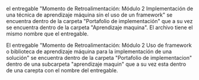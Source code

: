 el entregable "Momento de Retroalimentación: Módulo 2 Implementación de una técnica de aprendizaje máquina sin el uso de un framework" se encuentra dentro de la carpeta "Portafolio de implementación" que a su vez se encuentra dentro de la carpeta "Aprendizaje maquina". El archivo tiene el mismo nombre que el entregable.

El entregable "Momento de Retroalimentación: Módulo 2 Uso de framework o biblioteca de aprendizaje máquina para la implementación de una solución" se encuentra dentro de la carpeta "Portafolio de implementacion" dentro de una subcarpeta "aprendizaje maquin" que a su vez esta dentro de una carepta con el nombre del entregable.
